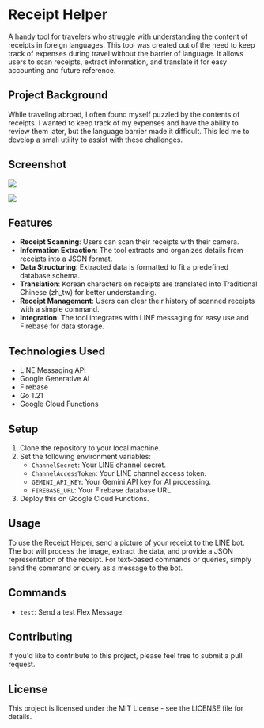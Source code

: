 # Receipt Helper

A handy tool for travelers who struggle with understanding the content of receipts in foreign languages. This tool was created out of the need to keep track of expenses during travel without the barrier of language. It allows users to scan receipts, extract information, and translate it for easy accounting and future reference.

## Project Background

While traveling abroad, I often found myself puzzled by the contents of receipts. I wanted to keep track of my expenses and have the ability to review them later, but the language barrier made it difficult. This led me to develop a small utility to assist with these challenges.

## Screenshot

![](https://github.com/kkdai/linebot-receipt-gemini/blob/main/img/receipt_1.png?raw=true)

![](https://github.com/kkdai/linebot-receipt-gemini/blob/main/img/receipt_2.png?raw=true)

## Features

- **Receipt Scanning**: Users can scan their receipts with their camera.
- **Information Extraction**: The tool extracts and organizes details from receipts into a JSON format.
- **Data Structuring**: Extracted data is formatted to fit a predefined database schema.
- **Translation**: Korean characters on receipts are translated into Traditional Chinese (zh_tw) for better understanding.
- **Receipt Management**: Users can clear their history of scanned receipts with a simple command.
- **Integration**: The tool integrates with LINE messaging for easy use and Firebase for data storage.

## Technologies Used

- LINE Messaging API
- Google Generative AI
- Firebase
- Go 1.21
- Google Cloud Functions

## Setup

1. Clone the repository to your local machine.
2. Set the following environment variables:
   - `ChannelSecret`: Your LINE channel secret.
   - `ChannelAccessToken`: Your LINE channel access token.
   - `GEMINI_API_KEY`: Your Gemini API key for AI processing.
   - `FIREBASE_URL`: Your Firebase database URL.
3. Deploy this on Google Cloud Functions.

## Usage

To use the Receipt Helper, send a picture of your receipt to the LINE bot. The bot will process the image, extract the data, and provide a JSON representation of the receipt. For text-based commands or queries, simply send the command or query as a message to the bot.

## Commands

- `test`: Send a test Flex Message.

## Contributing

If you'd like to contribute to this project, please feel free to submit a pull request.

## License

This project is licensed under the MIT License - see the LICENSE file for details.
